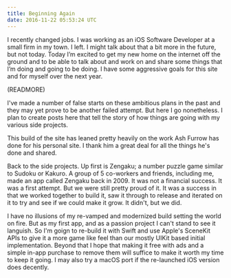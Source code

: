 ```yaml
---
title: Beginning Again
date: 2016-11-22 05:53:24 UTC
---
```


I recently changed jobs. I was working as an iOS Software Developer at a small firm in my town. I left. I might talk about that a bit more in the future, but not today. Today I’m excited to get my new home on the internet off the ground and to be able to talk about and work on and share some things that I’m doing and going to be doing. I have some aggressive goals for this site and for myself over the next year.

(READMORE)

I've made a number of false starts on these ambitious plans in the past and they may yet prove to be another failed attempt. But here I go nonetheless. I plan to create posts here that tell the story of how things are going with my various side projects.

This build of the site has leaned pretty heavily on the work Ash Furrow has done for his personal site. I thank him a great deal for all the things he's done and shared. 

Back to the side projects. Up first is Zengaku; a number puzzle game similar to Sudoku or Kakuro. A group of 5 co-workers and friends, including me, made an app called Zengaku back in 2009. It was not a financial success. It was a first attempt. But we were still pretty proud of it. It was a success in that we worked together to build it, saw it through to release and iterated on it to try and see if we could make it grow. It didn't, but we did. 

I have no illusions of my re-vamped and modernized build setting the world on fire. But as my first app, and as a passion project I can't stand to see it languish. So I'm goign to re-build it with Swift and use Apple's SceneKit APIs to give it a more game like feel than our mostly UIKit based initial implementation. Beyond that I hope that making it free with ads and a simple in-app purchase to remove them will suffice to make it worth my time to keep it going. I may also try a macOS port if the re-launched iOS version does decently.